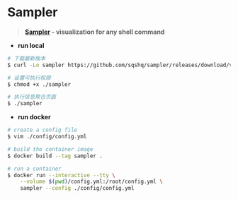 # Sampler

> **[Sampler](https://github.com/sqshq/sampler) - visualization for any shell command**

- **run local**

```bash
# 下载最新版本
$ curl -Lo sampler https://github.com/sqshq/sampler/releases/download/v1.1.0/sampler-1.1.0-darwin-amd64

# 设置可执行权限
$ chmod +x ./sampler

# 执行信息聚合页面
$ ./sampler
```

- **run docker**

```bash
# create a config file
$ vim ./config/config.yml

# build the container image
$ docker build --tag sampler .

# run a container
$ docker run --interactive --tty \
    --volume $(pwd)/config.yml:/root/config.yml \
    sampler --config ./config/config.yml
```
